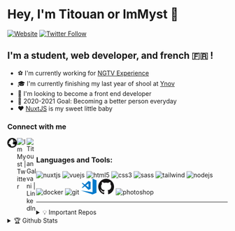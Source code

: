 # Hey, I'm Titouan or ImMyst 👋

[![Website](https://img.shields.io/website?label=titouan-galvani.fr&logo=personal-website&style=for-the-badge&up_color=yellow&up_message=WIP&url=https%3A%2F%2Ftitouan-galvani.fr%2F)][website]
[![Twitter Follow](https://img.shields.io/twitter/follow/ImMyst_?color=%231DA1F2&logo=twitter&style=for-the-badge)][twitter]

## I'm a student, web developer, and french 🇫🇷 !

- ⚽️ I'm currently working for [NGTV Experience][ngtv]
- 🎓 I'm currently finishing my last year of shool at [Ynov][ynov]
- 💄 I'm looking to become a front end developer
- 🥅 2020-2021 Goal: Becoming a better person everyday
- ❤️ [NuxtJS][nuxt] is my sweet little baby

### Connect with me

[<img align="left" alt="titouan-galvani.fr" width="22px" src="https://raw.githubusercontent.com/iconic/open-iconic/master/svg/globe.svg" />][website]
[<img align="left" alt="ImMyst | Twitter" width="22px" src="https://cdn.jsdelivr.net/npm/simple-icons@v3/icons/twitter.svg" />][twitter]
[<img align="left" alt="Titouan Galvani | LinkedIn" width="22px" src="https://cdn.jsdelivr.net/npm/simple-icons@v3/icons/linkedin.svg" />][linkedin]

<br />

### Languages and Tools:

<p align="left">
  <img src="https://www.vectorlogo.zone/logos/nuxtjs/nuxtjs-icon.svg" alt="nuxtjs" width="36" height="36"/>
  <img src="https://devicons.github.io/devicon/devicon.git/icons/vuejs/vuejs-original-wordmark.svg" alt="vuejs" width="36" height="36"/>
  <img src="https://devicons.github.io/devicon/devicon.git/icons/html5/html5-original-wordmark.svg" alt="html5" width="36" height="36"/>
  <img src="https://devicons.github.io/devicon/devicon.git/icons/css3/css3-original-wordmark.svg" alt="css3" width="36" height="36"/> 
  <img src="https://devicons.github.io/devicon/devicon.git/icons/sass/sass-original.svg" alt="sass" width="36" height="36"/> 
  <img src="https://www.vectorlogo.zone/logos/tailwindcss/tailwindcss-icon.svg" alt="tailwind" width="36" height="36"/>
  <img src="https://devicons.github.io/devicon/devicon.git/icons/nodejs/nodejs-original-wordmark.svg" alt="nodejs" width="36" height="36"/> 
  <img src="https://devicons.github.io/devicon/devicon.git/icons/docker/docker-original-wordmark.svg" alt="docker" width="36" height="36"/> 
  <img src="https://www.vectorlogo.zone/logos/git-scm/git-scm-icon.svg" alt="git" width="36" height="36"/>
  <img alt="Visual Studio Code" width="36" height="36" src="https://raw.githubusercontent.com/github/explore/80688e429a7d4ef2fca1e82350fe8e3517d3494d/topics/visual-studio-code/visual-studio-code.png"/>
  <img alt="GitHub" width="36" height="36" src="https://raw.githubusercontent.com/github/explore/78df643247d429f6cc873026c0622819ad797942/topics/github/github.png"/>
  <img src="https://devicons.github.io/devicon/devicon.git/icons/photoshop/photoshop-plain.svg" alt="photoshop" width="36" height="36"/> 
</p>

---
<details>
  <summary>💡 Important Repos</summary>
  <br>

  [![ReadMe Card](https://github-readme-stats.immyst1.vercel.app/api/pin/?username=ImMyst&repo=Personal-site)](https://github.com/ImMyst/Personal-site)

  [![ReadMe Card](https://github-readme-stats.immyst1.vercel.app/api/pin/?username=ImMyst&repo=Once-Agaaain)](https://github.com/ImMyst/Once-Agaaain)

</details>

<details>
  <summary>🏆 Github Stats</summary>

  <img align="left" alt="ImMyst's Github Stats" src="https://github-readme-stats.immyst1.vercel.app/api?username=ImMyst&show_icons=true&hide_border=true" />
</details>

[ngtv]: https://ngtvexperience.com
[ynov]: https://ynov.com
[nuxt]: https://nuxtjs.org/
[website]: https://titouan-galvani.fr
[twitter]: https://twitter.com/ImMyst_
[linkedin]: https://www.linkedin.com/in/titouan-galvani

